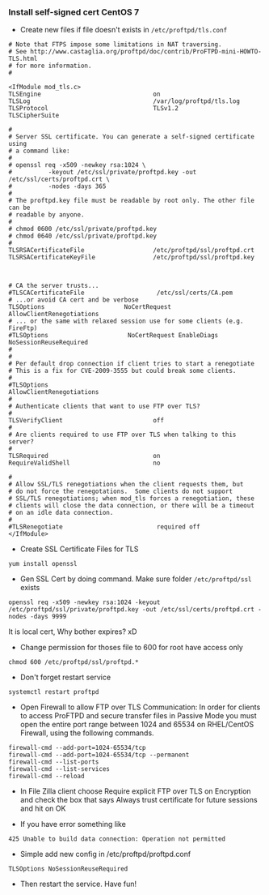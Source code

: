 ### Install self-signed cert CentOS 7

- Create new files if file doesn't exists in `/etc/proftpd/tls.conf`

```
# Note that FTPS impose some limitations in NAT traversing.
# See http://www.castaglia.org/proftpd/doc/contrib/ProFTPD-mini-HOWTO-TLS.html
# for more information.
#

<IfModule mod_tls.c>
TLSEngine                               on
TLSLog                                  /var/log/proftpd/tls.log
TLSProtocol                             TLSv1.2
TLSCipherSuite  

#
# Server SSL certificate. You can generate a self-signed certificate using 
# a command like:
#
# openssl req -x509 -newkey rsa:1024 \
#          -keyout /etc/ssl/private/proftpd.key -out /etc/ssl/certs/proftpd.crt \
#          -nodes -days 365
#
# The proftpd.key file must be readable by root only. The other file can be
# readable by anyone.
#
# chmod 0600 /etc/ssl/private/proftpd.key 
# chmod 0640 /etc/ssl/private/proftpd.key
# 
TLSRSACertificateFile                   /etc/proftpd/ssl/proftpd.crt
TLSRSACertificateKeyFile                /etc/proftpd/ssl/proftpd.key



# CA the server trusts...
#TLSCACertificateFile                    /etc/ssl/certs/CA.pem
# ...or avoid CA cert and be verbose
TLSOptions                      NoCertRequest AllowClientRenegotiations
# ... or the same with relaxed session use for some clients (e.g. FireFtp)
#TLSOptions                      NoCertRequest EnableDiags NoSessionReuseRequired
#
#
# Per default drop connection if client tries to start a renegotiate
# This is a fix for CVE-2009-3555 but could break some clients.
#
#TLSOptions                                                     AllowClientRenegotiations
#
# Authenticate clients that want to use FTP over TLS?
#
TLSVerifyClient                         off
#
# Are clients required to use FTP over TLS when talking to this server?
#
TLSRequired                             on
RequireValidShell                       no

#
# Allow SSL/TLS renegotiations when the client requests them, but
# do not force the renegotations.  Some clients do not support
# SSL/TLS renegotiations; when mod_tls forces a renegotiation, these
# clients will close the data connection, or there will be a timeout
# on an idle data connection.
#
#TLSRenegotiate                          required off
</IfModule>
```

- Create SSL Certificate Files for TLS

```
yum install openssl
```

- Gen SSL Cert by doing command. Make sure folder `/etc/proftpd/ssl` exists
```
openssl req -x509 -newkey rsa:1024 -keyout /etc/proftpd/ssl/private/proftpd.key -out /etc/ssl/certs/proftpd.crt -nodes -days 9999
```
It is local cert, Why bother expires? xD

- Change permission for thoses file to 600 for root have access only

```
chmod 600 /etc/proftpd/ssl/proftpd.*
```

- Don't forget restart service

```
systemctl restart proftpd
```

- Open Firewall to allow FTP over TLS Communication:
In order for clients to access ProFTPD and secure transfer files in Passive Mode you must open the entire port range between 1024 and 65534 on RHEL/CentOS Firewall, 
using the following commands.

```
firewall-cmd --add-port=1024-65534/tcp  
firewall-cmd --add-port=1024-65534/tcp --permanent
firewall-cmd --list-ports
firewall-cmd --list-services
firewall-cmd --reload
```

- In File Zilla client choose Require explicit FTP over TLS on Encryption and check the box that says Always trust certificate for future sessions and hit on OK

- If you have error something like 
```
425 Unable to build data connection: Operation not permitted
```

- Simple add new config in /etc/proftpd/proftpd.conf
```
TLSOptions NoSessionReuseRequired
```

- Then restart the service. Have fun!

